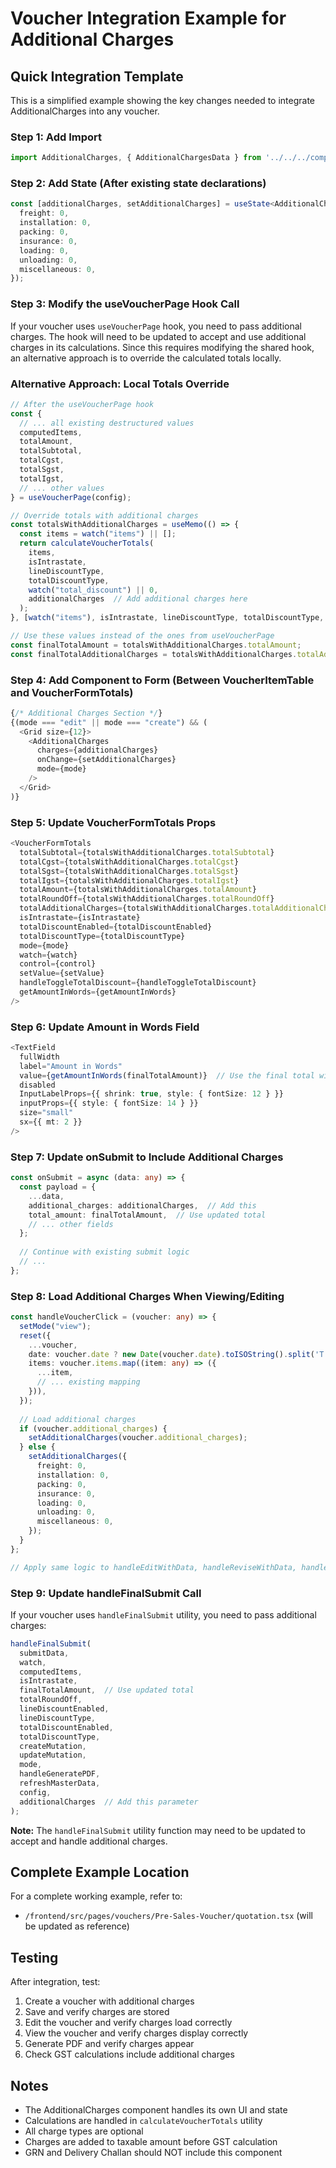 # Voucher Integration Example for Additional Charges

## Quick Integration Template

This is a simplified example showing the key changes needed to integrate AdditionalCharges into any voucher.

### Step 1: Add Import

```typescript
import AdditionalCharges, { AdditionalChargesData } from '../../../components/AdditionalCharges';
```

### Step 2: Add State (After existing state declarations)

```typescript
const [additionalCharges, setAdditionalCharges] = useState<AdditionalChargesData>({
  freight: 0,
  installation: 0,
  packing: 0,
  insurance: 0,
  loading: 0,
  unloading: 0,
  miscellaneous: 0,
});
```

### Step 3: Modify the useVoucherPage Hook Call

If your voucher uses `useVoucherPage` hook, you need to pass additional charges. The hook will need to be updated to accept and use additional charges in its calculations. Since this requires modifying the shared hook, an alternative approach is to override the calculated totals locally.

### Alternative Approach: Local Totals Override

```typescript
// After the useVoucherPage hook
const {
  // ... all existing destructured values
  computedItems,
  totalAmount,
  totalSubtotal,
  totalCgst,
  totalSgst,
  totalIgst,
  // ... other values
} = useVoucherPage(config);

// Override totals with additional charges
const totalsWithAdditionalCharges = useMemo(() => {
  const items = watch("items") || [];
  return calculateVoucherTotals(
    items,
    isIntrastate,
    lineDiscountType,
    totalDiscountType,
    watch("total_discount") || 0,
    additionalCharges  // Add additional charges here
  );
}, [watch("items"), isIntrastate, lineDiscountType, totalDiscountType, watch("total_discount"), additionalCharges]);

// Use these values instead of the ones from useVoucherPage
const finalTotalAmount = totalsWithAdditionalCharges.totalAmount;
const finalTotalAdditionalCharges = totalsWithAdditionalCharges.totalAdditionalCharges;
```

### Step 4: Add Component to Form (Between VoucherItemTable and VoucherFormTotals)

```typescript
{/* Additional Charges Section */}
{(mode === "edit" || mode === "create") && (
  <Grid size={12}>
    <AdditionalCharges
      charges={additionalCharges}
      onChange={setAdditionalCharges}
      mode={mode}
    />
  </Grid>
)}
```

### Step 5: Update VoucherFormTotals Props

```typescript
<VoucherFormTotals
  totalSubtotal={totalsWithAdditionalCharges.totalSubtotal}
  totalCgst={totalsWithAdditionalCharges.totalCgst}
  totalSgst={totalsWithAdditionalCharges.totalSgst}
  totalIgst={totalsWithAdditionalCharges.totalIgst}
  totalAmount={totalsWithAdditionalCharges.totalAmount}
  totalRoundOff={totalsWithAdditionalCharges.totalRoundOff}
  totalAdditionalCharges={totalsWithAdditionalCharges.totalAdditionalCharges}  // Add this
  isIntrastate={isIntrastate}
  totalDiscountEnabled={totalDiscountEnabled}
  totalDiscountType={totalDiscountType}
  mode={mode}
  watch={watch}
  control={control}
  setValue={setValue}
  handleToggleTotalDiscount={handleToggleTotalDiscount}
  getAmountInWords={getAmountInWords}
/>
```

### Step 6: Update Amount in Words Field

```typescript
<TextField
  fullWidth
  label="Amount in Words"
  value={getAmountInWords(finalTotalAmount)}  // Use the final total with additional charges
  disabled
  InputLabelProps={{ shrink: true, style: { fontSize: 12 } }}
  inputProps={{ style: { fontSize: 14 } }}
  size="small"
  sx={{ mt: 2 }}
/>
```

### Step 7: Update onSubmit to Include Additional Charges

```typescript
const onSubmit = async (data: any) => {
  const payload = {
    ...data,
    additional_charges: additionalCharges,  // Add this
    total_amount: finalTotalAmount,  // Use updated total
    // ... other fields
  };
  
  // Continue with existing submit logic
  // ...
};
```

### Step 8: Load Additional Charges When Viewing/Editing

```typescript
const handleVoucherClick = (voucher: any) => {
  setMode("view");
  reset({
    ...voucher,
    date: voucher.date ? new Date(voucher.date).toISOString().split('T')[0] : '',
    items: voucher.items.map((item: any) => ({
      ...item,
      // ... existing mapping
    })),
  });
  
  // Load additional charges
  if (voucher.additional_charges) {
    setAdditionalCharges(voucher.additional_charges);
  } else {
    setAdditionalCharges({
      freight: 0,
      installation: 0,
      packing: 0,
      insurance: 0,
      loading: 0,
      unloading: 0,
      miscellaneous: 0,
    });
  }
};

// Apply same logic to handleEditWithData, handleReviseWithData, handleViewWithData
```

### Step 9: Update handleFinalSubmit Call

If your voucher uses `handleFinalSubmit` utility, you need to pass additional charges:

```typescript
handleFinalSubmit(
  submitData, 
  watch, 
  computedItems, 
  isIntrastate, 
  finalTotalAmount,  // Use updated total
  totalRoundOff, 
  lineDiscountEnabled, 
  lineDiscountType, 
  totalDiscountEnabled, 
  totalDiscountType, 
  createMutation, 
  updateMutation, 
  mode, 
  handleGeneratePDF, 
  refreshMasterData, 
  config,
  additionalCharges  // Add this parameter
);
```

**Note:** The `handleFinalSubmit` utility function may need to be updated to accept and handle additional charges.

## Complete Example Location

For a complete working example, refer to:
- `/frontend/src/pages/vouchers/Pre-Sales-Voucher/quotation.tsx` (will be updated as reference)

## Testing

After integration, test:
1. Create a voucher with additional charges
2. Save and verify charges are stored
3. Edit the voucher and verify charges load correctly
4. View the voucher and verify charges display correctly
5. Generate PDF and verify charges appear
6. Check GST calculations include additional charges

## Notes

- The AdditionalCharges component handles its own UI and state
- Calculations are handled in `calculateVoucherTotals` utility
- All charge types are optional
- Charges are added to taxable amount before GST calculation
- GRN and Delivery Challan should NOT include this component
